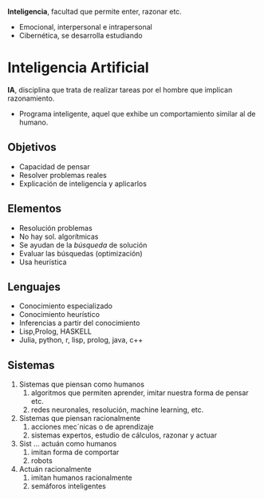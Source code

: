 **Inteligencia**, facultad que permite enter, razonar etc.
- Emocional, interpersonal e intrapersonal
- Cibernética, se desarrolla estudiando
# Inteligencia Artificial

**IA**, disciplina que trata de realizar tareas por el hombre que implican razonamiento.
- Programa inteligente, aquel que exhibe un comportamiento similar al de humano.
## Objetivos
- Capacidad de pensar
- Resolver problemas reales
- Explicación de inteligencia y aplicarlos
## Elementos
- Resolución problemas
- No hay sol. algorítmicas
- Se ayudan de la *búsqueda* de solución
- Evaluar las búsquedas (optimización)
- Usa heurística
## Lenguajes
- Conocimiento especializado
- Conocimiento heurístico
- Inferencias a partir del conocimiento
- Lisp,Prolog, HASKELL
- Julia, python, r, lisp, prolog, java, c++

## Sistemas
1. Sistemas que piensan como humanos
	1. algoritmos que permiten aprender, imitar nuestra forma de pensar etc.
	2. redes neuronales, resolución, machine learning, etc.
2. Sistemas que piensan racionalmente
	1. acciones mec´nicas o de aprendizaje
	2. sistemas expertos, estudio de cálculos, razonar y actuar
3. Sist ... actuán como humanos
	1. imitan forma de comportar
	2. robots
4. Actuán racionalmente
	1. imitan humanos racionalmente
	2. semáforos inteligentes
